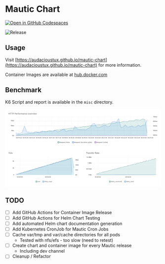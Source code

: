 # Mautic Chart

[![Open in GitHub Codespaces](https://github.com/codespaces/badge.svg)](https://github.com/codespaces/new/?repo=audacioustux%2Fdevcontainers&ref=master)  

![Release](https://github.com/audacioustux/mautic-chart/actions/workflows/release.yml/badge.svg)

## Usage

Visit [https://audacioustux.github.io/mautic-chart](https://audacioustux.github.io/mautic-chart) for more information.

Container Images are available at [hub.docker.com](https://hub.docker.com/repository/docker/tanjim/mautic/general)

## Benchmark

K6 Script and report is available in the `misc` directory.

<!-- embed misc/mautic-lt-ramp.png -->
![Mautic Load Test](misc/mautic-lt-ramp.png)

## TODO

- [ ] Add GitHub Actions for Container Image Release
- [ ] Add GitHub Actions for Helm Chart Testing
- [ ] Add automated Helm chart documentation generation
- [ ] Add Kubernetes CronJob for Mautic Cron Jobs
- [ ] Cache var/tmp and var/cache directories for all pods
    - Tested with nfs/efs - too slow (need to retest)
- [ ] Create chart and container image for every Mautic release
    - Including dev channel
- [ ] Cleanup / Refactor